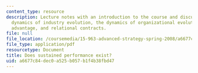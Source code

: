 ```yaml
---
content_type: resource
description: Lecture notes with an introduction to the course and discussion of the
  dynamics of industry evolution, the dynamics of organizational evolution, competitive
  advantage, and relational contracts.
file: null
file_location: /coursemedia/15-963-advanced-strategy-spring-2008/a6677c84dec0a525b057b1f4b38fbd47_lec1.pdf
file_type: application/pdf
resourcetype: Document
title: Does sustained performance exist?
uid: a6677c84-dec0-a525-b057-b1f4b38fbd47
---
```


